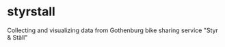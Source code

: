 # styrstall
Collecting and visualizing data from Gothenburg bike sharing service "Styr &amp; Ställ" 

